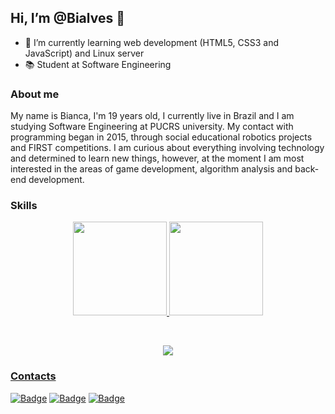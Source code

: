 ## Hi, I’m @Bialves 👋
- 🌱 I’m currently learning web development (HTML5, CSS3 and JavaScript) and Linux server
- 📚 Student at Software Engineering

### About me
My name is Bianca, I'm 19 years old, I currently live in Brazil and I am studying Software Engineering at PUCRS university. 
My contact with programming began in 2015, through social educational robotics projects and FIRST competitions.
I am curious about everything involving technology and determined to learn new things, however, at the moment I am most interested in the areas of game development, algorithm analysis and back-end development.

### Skills
<div>
  <a href="https://github.com/Bialves">
    <p align="center">
      <img loading="lazy" height="150em" src="https://github-readme-stats.vercel.app/api?username=Bialves&show_icons=true&theme=dracula&include_all_commits=true&count_private=true"/>
      <img loading="lazy" height="150em" src="https://github-readme-stats.vercel.app/api/top-langs/?username=Bialves&layout=compact&langs_count=7&theme=dracula"/>
    </p>
</div>
<br>

<p align="center">
  <img src="https://img.shields.io/badge/Windows-0078D6?style=for-the-badge&logo=windows&logoColor=white" />
</p>

### Contacts
[![Badge](https://img.shields.io/badge/LinkedIn-0077B5?style=for-the-badge&logo=linkedin&logoColor=white)](https://www.linkedin.com/in/bianca-da-silva-alves-309442201/)
[![Badge](https://img.shields.io/badge/Gmail-D14836?style=for-the-badge&logo=gmail&logoColor=white)](biancadsalves@gmail.com)
[![Badge](https://img.shields.io/badge/Instagram-E4405F?style=for-the-badge&logo=instagram&logoColor=white)](https://www.instagram.com/biadsalves)
